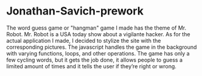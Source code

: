 # Jonathan-Savich-prework
The word guess game or "hangman" game I made has the theme of Mr. Robot. Mr. Robot is a USA today show about a vigilante hacker. As for the actual application I made, I decided to stylize the site with the corresponding pictures. The javascript handles the game in the background with varying functions, loops, and other operations. The game has only a few cycling words, but it gets the job done, it allows people to guess a limited amount of times and it tells the user if they’re right or wrong.
